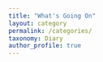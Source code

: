 ```yaml
---
title: "What's Going On"
layout: category
permalink: /categories/
taxonomy: Diary
author_profile: true
---
```

